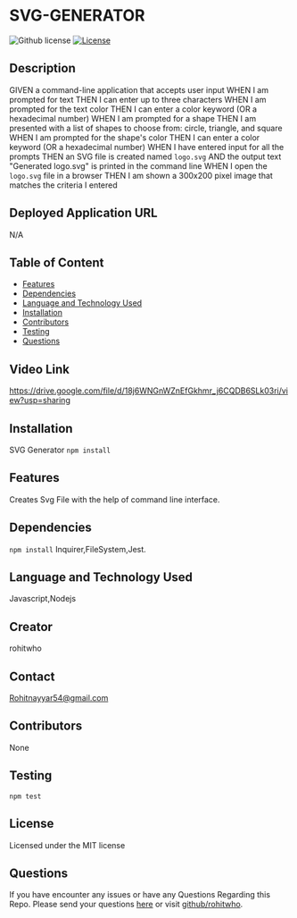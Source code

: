 # SVG-GENERATOR

![Github license](https://img.shields.io/badge/license-MIT-red.svg)
[![License](https://img.shields.io/badge/License-MIT-blue.svg)](https://opensource.org/licenses/MIT)



## Description
GIVEN a command-line application that accepts user input
WHEN I am prompted for text
THEN I can enter up to three characters
WHEN I am prompted for the text color
THEN I can enter a color keyword (OR a hexadecimal number)
WHEN I am prompted for a shape
THEN I am presented with a list of shapes to choose from: circle, triangle, and square
WHEN I am prompted for the shape's color
THEN I can enter a color keyword (OR a hexadecimal number)
WHEN I have entered input for all the prompts
THEN an SVG file is created named `logo.svg`
AND the output text "Generated logo.svg" is printed in the command line
WHEN I open the `logo.svg` file in a browser
THEN I am shown a 300x200 pixel image that matches the criteria I entered

## Deployed Application URL
N/A

## Table of Content
* [Features](#features)
* [Dependencies](#dependencies)
* [Language and Technology Used](#language-and-technology-used)
* [Installation](#installation)
* [Contributors](#contributors)
* [Testing](#testing)
* [Questions](#questions)

## Video Link
https://drive.google.com/file/d/18j6WNGnWZnEfGkhmr_j6CQDB6SLk03ri/view?usp=sharing


## Installation
SVG Generator `npm install` 

## Features
Creates Svg File with the help of command line interface.

##  Dependencies
`npm install` Inquirer,FileSystem,Jest.

## Language and Technology Used
Javascript,Nodejs

## Creator
rohitwho

## Contact
Rohitnayyar54@gmail.com


## Contributors
None

## Testing
`npm test`

## License
Licensed under the MIT license


## Questions
If you have encounter any issues or have any Questions  Regarding this Repo. Please send your questions [here](mailto:Rohitnayyar54@gmail.com?subject=[GitHub]%20Dev%20Connect) or visit [github/rohitwho](https://github.com/rohitwho).
